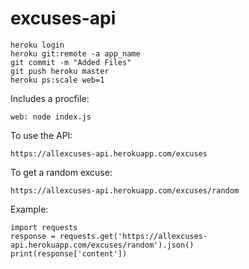 # excuses-api
```
heroku login
heroku git:remote -a app_name
git commit -m "Added Files"
git push heroku master
heroku ps:scale web=1
```
Includes a procfile: 
```
web: node index.js
```

To use the API: 
```
https://allexcuses-api.herokuapp.com/excuses
```

To get a random excuse: 
```
https://allexcuses-api.herokuapp.com/excuses/random
```

Example:
```
import requests
response = requests.get('https://allexcuses-api.herokuapp.com/excuses/random').json()
print(response['content'])
```
